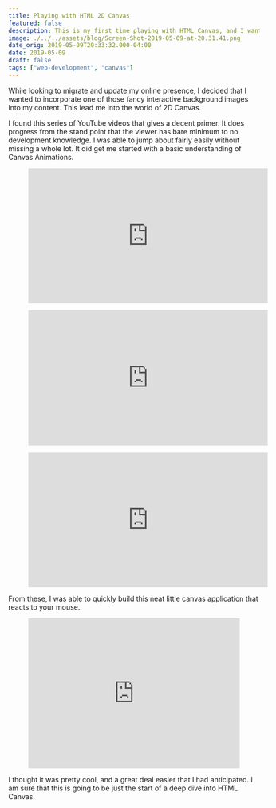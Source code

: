 ```yaml
---
title: Playing with HTML 2D Canvas
featured: false
description: This is my first time playing with HTML Canvas, and I wanted to show it off.
image: ./../../assets/blog/Screen-Shot-2019-05-09-at-20.31.41.png
date_orig: 2019-05-09T20:33:32.000-04:00
date: 2019-05-09
draft: false
tags: ["web-development", "canvas"]
---
```


While looking to migrate and update my online presence, I decided that I wanted to incorporate one of those fancy interactive background images into my content. This lead me into the world of 2D Canvas.

I found this series of YouTube videos that gives a decent primer. It does progress from the stand point that the viewer has bare minimum to no development knowledge. I was able to jump about fairly easily without missing a whole lot. It did get me started with a basic understanding of Canvas Animations.

<figure class="kg-card kg-embed-card"><iframe width="480" height="270" src="https://www.youtube.com/embed/EO6OkltgudE?feature=oembed" frameborder="0" allow="accelerometer; autoplay; encrypted-media; gyroscope; picture-in-picture" allowfullscreen=""></iframe></figure>
<figure class="kg-card kg-embed-card"><iframe width="480" height="270" src="https://www.youtube.com/embed/83L6B13ixQ0?feature=oembed" frameborder="0" allow="accelerometer; autoplay; encrypted-media; gyroscope; picture-in-picture" allowfullscreen=""></iframe></figure>
<figure class="kg-card kg-embed-card"><iframe width="480" height="270" src="https://www.youtube.com/embed/yq2au9EfeRQ?feature=oembed" frameborder="0" allow="accelerometer; autoplay; encrypted-media; gyroscope; picture-in-picture" allowfullscreen=""></iframe></figure>

From these, I was able to quickly build this neat little canvas application that reacts to your mouse.

<figure class="kg-card kg-embed-card"><iframe id="cp_embed_byEPBM" src="https://codepen.io/liaodrake/embed/preview/byEPBM?height=300&amp;slug-hash=byEPBM&amp;default-tabs=js,result&amp;host=https://codepen.io" title="Playing with a 2D Canvas" scrolling="no" frameborder="0" height="300" allowtransparency="true" class="cp_embed_iframe" style="width: 100%; overflow: hidden;"></iframe></figure>

I thought it was pretty cool, and a great deal easier that I had anticipated. I am sure that this is going to be just the start of a deep dive into HTML Canvas.
